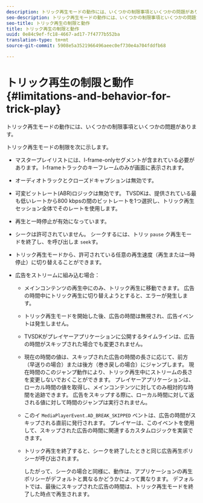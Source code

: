 ```yaml
---
description: トリック再生モードの動作には、いくつかの制限事項といくつかの問題があります。
seo-description: トリック再生モードの動作には、いくつかの制限事項といくつかの問題があります。
seo-title: トリック再生の制限と動作
title: トリック再生の制限と動作
uuid: 0e84c9ef-fc18-4667-ad17-7f4777b552ba
translation-type: tm+mt
source-git-commit: 5908e5a3521966496aeec0ef730e4a704fddfb68

---
```



# トリック再生の制限と動作{#limitations-and-behavior-for-trick-play}

トリック再生モードの動作には、いくつかの制限事項といくつかの問題があります。

<!--<a id="section_8B88E281A0FA4661B4C2C70A0ABED57C"></a>-->

トリック再生モードの制限を次に示します。

* マスタープレイリストには、I-frame-onlyセグメントが含まれている必要があります。 I-frameトラックのキーフレームのみが画面に表示されます。
* オーディオトラックとクローズドキャプションは無効です。
* 可変ビットレート(ABR)ロジックは無効です。 TVSDKは、提供されている最も低いレートから800 kbpsの間のビットレートを1つ選択し、トリック再生セッション全体でそのレートを使用します。
* 再生と一時停止が有効になっています。
* シークは許可されていません。 シークするには、トリッ `pause` ク再生モードを終了し、を呼び出しま `seek`す。

* トリック再生モードから、許可されている任意の再生速度（再生または一時停止）に切り替えることができます。
* 広告をストリームに組み込む場合：

   * メインコンテンツの再生中にのみ、トリック再生に移動できます。 広告の時間中にトリック再生に切り替えようとすると、エラーが発生します。
   * トリック再生モードを開始した後、広告の時間は無視され、広告イベントは発生しません。
   * TVSDKがプレイヤーアプリケーションに公開するタイムラインは、広告の時間がスキップされた場合でも変更されません。
   * 現在の時間の値は、スキップされた広告の時間の長さに応じて、前方（早送りの場合）または後方（巻き戻しの場合）にジャンプします。 現在時間のこのジャンプ動作により、トリック再生中にストリームの長さを変更しないでおくことができます。 プレイヤーアプリケーションは、ローカル時間の値を取得し、メインコンテンツに対してのみ相対的な時間を追跡できます。 広告をスキップする際に、ローカル時間に対して返される値に対して時間のジャンプは実行されません。
   * このイ `MediaPlayerEvent.AD_BREAK_SKIPPED` ベントは、広告の時間がスキップされる直前に発行されます。 プレイヤーは、このイベントを使用して、スキップされた広告の時間に関連するカスタムロジックを実装できます。
   * トリック再生を終了すると、シークを終了したときと同じ広告再生ポリシーが呼び出されます。

      したがって、シークの場合と同様に、動作は、アプリケーションの再生ポリシーがデフォルトと異なるかどうかによって異なります。 デフォルトでは、最後にスキップされた広告の時間は、トリック再生モードを終了した時点で再生されます。

